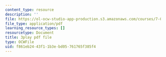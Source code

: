 ```yaml
---
content_type: resource
description: ''
file: https://ol-ocw-studio-app-production.s3.amazonaws.com/courses/7-01sc-fundamentals-of-biology-fall-2011/f861eb2443f11b3ebd05761765f385f4_zLGHH9Rwvlw.pdf
file_type: application/pdf
learning_resource_types: []
resourcetype: Document
title: 3play pdf file
type: OCWFile
uid: f861eb24-43f1-1b3e-bd05-761765f385f4
---
```

